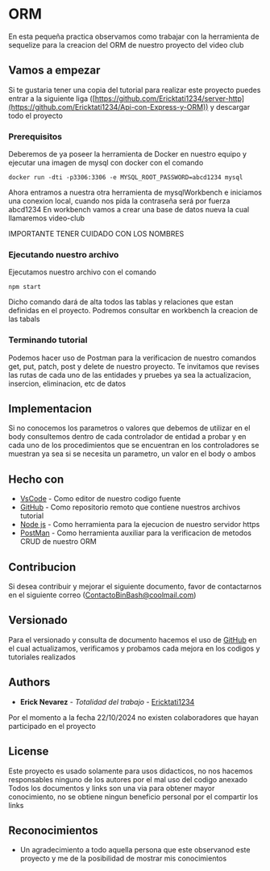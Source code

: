 # ORM 

En esta pequeña practica observamos como trabajar con la herramienta de sequelize para la creacion del ORM de nuestro proyecto del video club

## Vamos a empezar

Si te gustaria tener una copia del tutorial para realizar este proyecto puedes entrar a la siguiente liga ([https://github.com/Ericktati1234/server-http](https://github.com/Ericktati1234/Api-con-Express-y-ORM))
y descargar todo el proyecto

### Prerequisitos

Deberemos de ya poseer la herramienta de Docker en nuestro equipo y ejecutar una imagen de mysql con docker con el comando

```
docker run -dti -p3306:3306 -e MYSQL_ROOT_PASSWORD=abcd1234 mysql

```
Ahora entramos a nuestra otra herramienta de mysqlWorkbench e iniciamos una conexion local, cuando nos pida la contraseña será por fuerza abcd1234
En workbench vamos a crear una base de datos nueva la cual llamaremos video-club 

IMPORTANTE TENER CUIDADO CON LOS NOMBRES

### Ejecutando nuestro archivo

Ejecutamos nuestro archivo con el comando

```
npm start

```
Dicho comando dará de alta todos las tablas y relaciones que estan definidas en el proyecto. Podremos consultar en workbench la creacion de las tabals

### Terminando tutorial

Podemos hacer uso de Postman para la verificacion de nuestro comandos get, put, patch, post y delete de nuestro proyecto. Te invitamos que revises las rutas de cada uno de las entidades y pruebes ya sea la actualizacion, insercion, eliminacion, etc de datos

## Implementacion

Si no conocemos los parametros o valores que debemos de utilizar en el body consultemos dentro de cada controlador de entidad a probar y en cada uno de los procedimientos que se encuentran en los controladores se muestran ya sea si se necesita un parametro, un valor en el body o ambos

## Hecho con

* [VsCode](https://code.visualstudio.com) - Como editor de nuestro codigo fuente
* [GitHub](https://github.com) - Como repositorio remoto que contiene nuestros archivos tutorial
* [Node js](https://nodejs.org/en) - Como herramienta para la ejecucion de nuestro servidor https
* [PostMan](https://www.postman.com/) - Como herramienta auxiliar para la verificacion de metodos CRUD de nuestro ORM

## Contribucion

Si desea contribuir y mejorar el siguiente documento, favor de contactarnos en el siguiente correo (ContactoBinBash@coolmail.com)

## Versionado

Para el versionado y consulta de documento hacemos el uso de [GitHub](https://github.com) en el cual actualizamos, verificamos y probamos 
cada mejora en los codigos y tutoriales realizados

## Authors

* **Erick Nevarez** - *Totalidad del trabajo* - [Ericktati1234](https://github.com/Ericktati1234)

Por el momento a la fecha 22/10/2024 no existen colaboradores que hayan participado en el proyecto

## License

Este proyecto es usado solamente para usos didacticos, no nos hacemos responsables ninguno de los autores por el mal uso del codigo anexado
Todos los documentos y links son una via para obtener mayor conocimiento, no se obtiene ningun beneficio personal por el compartir los links

## Reconocimientos

* Un agradecimiento a todo aquella persona que este observanod este proyecto y me de la posibilidad de mostrar mis conocimientos


